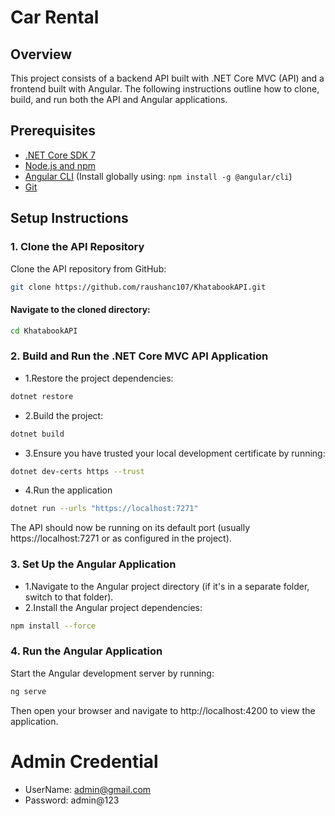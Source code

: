 # Car Rental

## Overview
This project consists of a backend API built with .NET Core MVC (API) and a frontend built with Angular. The following instructions outline how to clone, build, and run both the API and Angular applications.

## Prerequisites
- [.NET Core SDK 7](https://dotnet.microsoft.com/en-us/download/dotnet/7.0)
- [Node.js and npm](https://nodejs.org/)
- [Angular CLI](https://angular.io/cli) (Install globally using: `npm install -g @angular/cli`)
- [Git](https://git-scm.com/downloads)

## Setup Instructions

### 1. Clone the API Repository
Clone the API repository from GitHub:
```bash
git clone https://github.com/raushanc107/KhatabookAPI.git
```

#### Navigate to the cloned directory:
```bash
cd KhatabookAPI
```

### 2. Build and Run the .NET Core MVC API Application

- 1.Restore the project dependencies:
```bash
dotnet restore
```

- 2.Build the project:
```bash
dotnet build
```

- 3.Ensure you have trusted your local development certificate by running:
```bash
dotnet dev-certs https --trust
```
- 4.Run the application
```bash
dotnet run --urls "https://localhost:7271"
```

The API should now be running on its default port (usually https://localhost:7271 or as configured in the project).

### 3. Set Up the Angular Application

-  1.Navigate to the Angular project directory (if it's in a separate folder, switch to that folder).
-  2.Install the Angular project dependencies:
     
  ``` bash
  npm install --force
  ```

### 4. Run the Angular Application
Start the Angular development server by running:
```bash
ng serve
```

Then open your browser and navigate to http://localhost:4200 to view the application.



# Admin Credential
- UserName: admin@gmail.com
- Password: admin@123

